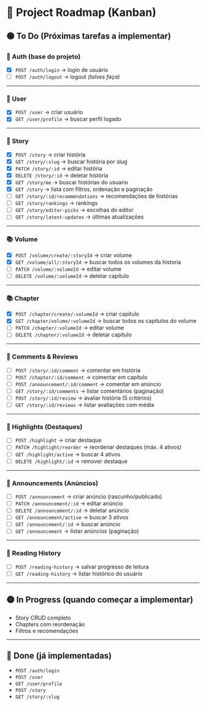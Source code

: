 # 📌 Project Roadmap (Kanban)

## 🟢 To Do (Próximas tarefas a implementar)

### 🔑 Auth (base do projeto)

- [x] `POST /auth/login` → login de usuário
- [ ] `POST /auth/logout` → logout _(talves faça)_

---

### 👤 User

- [x] `POST /user` → criar usuário
- [x] `GET /user/profile` → buscar perfil logado

---

### 📖 Story

- [x] `POST /story` → criar história
- [x] `GET /story/:slug` → buscar história por slug
- [x] `PATCH /story/:id` → editar história
- [x] `DELETE /story/:id` → deletar história
- [x] `GET /story/me` → buscar histórias do usuario
- [x] `GET /story` → lista com filtros, ordenação e paginação
- [ ] `GET /story/:id/recommendations` → recomendações de histórias
- [ ] `GET /story/rankings` → rankings
- [ ] `GET /story/editor-picks` → escolhas do editor
- [ ] `GET /story/latest-updates` → últimas atualizações

---

### 📚 Volume

- [x] `POST /volume/create/:storyId` → criar volume
- [x] `GET /volume/all/:storyId` → buscar todos os volumes da historia
- [ ] `PATCH /volume/:volumeId` → editar volume
- [ ] `DELETE /volume/:volumeId` → deletar capítulo

---

### 📚 Chapter

- [x] `POST /chapter/create/:volumeId` → criar capitulo
- [x] `GET /chapter/volume/:volumeId` → buscar todos os capitulos do volume
- [ ] `PATCH /chapter/:volumeId` → editar volume
- [ ] `DELETE /chapter/:volumeId` → deletar capítulo

---

### 💬 Comments & Reviews

- [ ] `POST /story/:id/comment` → comentar em história
- [ ] `POST /chapter/:id/comment` → comentar em capítulo
- [ ] `POST /announcement/:id/comment` → comentar em anúncio
- [ ] `GET /story/:id/comments` → listar comentários (paginação)
- [ ] `POST /story/:id/review` → avaliar história (5 critérios)
- [ ] `GET /story/:id/reviews` → listar avaliações com média

---

### 🌟 Highlights (Destaques)

- [ ] `POST /highlight` → criar destaque
- [ ] `PATCH /highlight/reorder` → reordenar destaques (máx. 4 ativos)
- [ ] `GET /highlight/active` → buscar 4 ativos
- [ ] `DELETE /highlight/:id` → remover destaque

---

### 📢 Announcements (Anúncios)

- [ ] `POST /announcement` → criar anúncio (rascunho/publicado)
- [ ] `PATCH /announcement/:id` → editar anúncio
- [ ] `DELETE /announcement/:id` → deletar anúncio
- [ ] `GET /announcement/active` → buscar 3 ativos
- [ ] `GET /announcement/:id` → buscar anúncio
- [ ] `GET /announcement` → listar anúncios (paginação)

---

### 📖 Reading History

- [ ] `POST /reading-history` → salvar progresso de leitura
- [ ] `GET /reading-history` → listar histórico do usuário

---

## 🟡 In Progress (quando começar a implementar)

- Story CRUD completo
- Chapters com reordenação
- Filtros e recomendações

---

## 🔵 Done (já implementadas)

- `POST /auth/login`
- `POST /user`
- `GET /user/profile`
- `POST /story`
- `GET /story/:slug`
